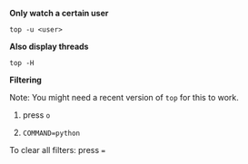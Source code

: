 **Only watch a certain user**

~~~~
top -u <user>
~~~~

**Also display threads**

~~~~
top -H 
~~~~

**Filtering**

Note: You might need a recent version of `top` for this to work.

1. press `o`
2. ~~~~
   COMMAND=python
   ~~~~

To clear all filters:
press `=`
